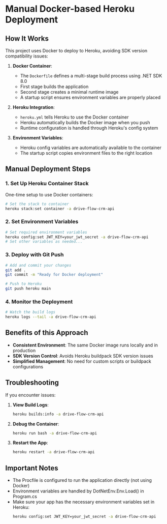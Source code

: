 # Manual Docker-based Heroku Deployment

## How It Works

This project uses Docker to deploy to Heroku, avoiding SDK version compatibility issues:

1. **Docker Container**:
   - The `Dockerfile` defines a multi-stage build process using .NET SDK 8.0
   - First stage builds the application
   - Second stage creates a minimal runtime image
   - A startup script ensures environment variables are properly placed

2. **Heroku Integration**:
   - `heroku.yml` tells Heroku to use the Docker container 
   - Heroku automatically builds the Docker image when you push
   - Runtime configuration is handled through Heroku's config system

3. **Environment Variables**:
   - Heroku config variables are automatically available to the container
   - The startup script copies environment files to the right location

## Manual Deployment Steps

### 1. Set Up Heroku Container Stack

One-time setup to use Docker containers:

```bash
# Set the stack to container
heroku stack:set container -a drive-flow-crm-api
```

### 2. Set Environment Variables

```bash
# Set required environment variables
heroku config:set JWT_KEY=your_jwt_secret -a drive-flow-crm-api
# Set other variables as needed...
```

### 3. Deploy with Git Push

```bash
# Add and commit your changes
git add .
git commit -m "Ready for Docker deployment"

# Push to Heroku
git push heroku main
```

### 4. Monitor the Deployment

```bash
# Watch the build logs
heroku logs --tail -a drive-flow-crm-api
```

## Benefits of this Approach

- **Consistent Environment**: The same Docker image runs locally and in production
- **SDK Version Control**: Avoids Heroku buildpack SDK version issues
- **Simplified Management**: No need for custom scripts or buildpack configurations

## Troubleshooting

If you encounter issues:

1. **View Build Logs**:
   ```bash
   heroku builds:info -a drive-flow-crm-api
   ```

2. **Debug the Container**:
   ```bash
   heroku run bash -a drive-flow-crm-api
   ```

3. **Restart the App**:
   ```bash
   heroku restart -a drive-flow-crm-api
   ```

## Important Notes

- The Procfile is configured to run the application directly (not using Docker)
- Environment variables are handled by DotNetEnv.Env.Load() in Program.cs
- Make sure your app has the necessary environment variables set in Heroku:
  ```bash
  heroku config:set JWT_KEY=your_jwt_secret -a drive-flow-crm-api
  ``` 
